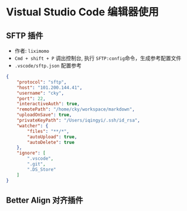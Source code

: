 # Vistual Studio Code 编辑器使用

## SFTP 插件

- 作者: `liximomo`
- `Cmd + shift + P` 调出控制台, 执行 `SFTP:config`命令，生成参考配置文件
- `.vscode/sftp.json` 配置参考

```json
{
    "protocol": "sftp",
    "host": "101.200.144.41",
    "username": "cky",
    "port": 22,
    "interactiveAuth": true,
    "remotePath": "/home/cky/workspace/markdown",
    "uploadOnSave": true,
    "privateKeyPath": "/Users/iqingyi/.ssh/id_rsa",
    "watcher": {
        "files": "**/*",
        "autoUpload": true,
        "autoDelete": true
    },
    "ignore": [
        ".vscode",
        ".git",
        ".DS_Store"
    ]
}
```

## Better Align 对齐插件